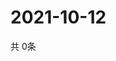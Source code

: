 # 2021-10-12
  共 0条

  <!-- BEGIN -->
  <!-- 最后更新时间Tue Oct 12 2021 18:04:16 GMT+0000 (Coordinated Universal Time) -->
  
  <!-- END -->
  
  